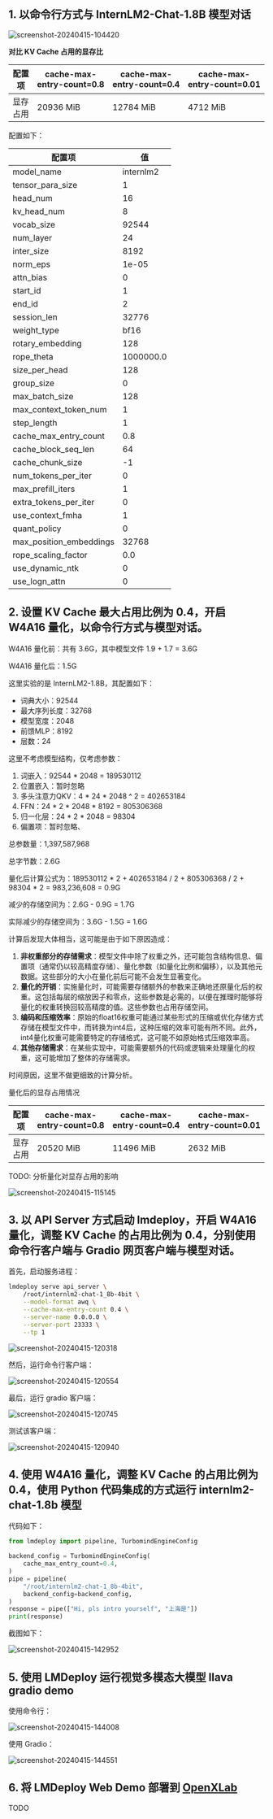 ## 1. 以命令行方式与 InternLM2-Chat-1.8B 模型对话

![screenshot-20240415-104420](imgs/screenshot-20240415-104420.png)

**对比 KV Cache 占用的显存比**

| 配置项   | cache-max-entry-count=0.8 | cache-max-entry-count=0.4 | cache-max-entry-count=0.01 |
| -------- | ------------------------- | ------------------------- | -------------------------- |
| 显存占用 | 20936 MiB                 | 12784 MiB                 | 4712 MiB                   |

配置如下：

| 配置项                  | 值        |
| ----------------------- | --------- |
| model_name              | internlm2 |
| tensor_para_size        | 1         |
| head_num                | 16        |
| kv_head_num             | 8         |
| vocab_size              | 92544     |
| num_layer               | 24        |
| inter_size              | 8192      |
| norm_eps                | 1e-05     |
| attn_bias               | 0         |
| start_id                | 1         |
| end_id                  | 2         |
| session_len             | 32776     |
| weight_type             | bf16      |
| rotary_embedding        | 128       |
| rope_theta              | 1000000.0 |
| size_per_head           | 128       |
| group_size              | 0         |
| max_batch_size          | 128       |
| max_context_token_num   | 1         |
| step_length             | 1         |
| cache_max_entry_count   | 0.8       |
| cache_block_seq_len     | 64        |
| cache_chunk_size        | -1        |
| num_tokens_per_iter     | 0         |
| max_prefill_iters       | 1         |
| extra_tokens_per_iter   | 0         |
| use_context_fmha        | 1         |
| quant_policy            | 0         |
| max_position_embeddings | 32768     |
| rope_scaling_factor     | 0.0       |
| use_dynamic_ntk         | 0         |
| use_logn_attn           | 0         |

## 2. 设置 KV Cache 最大占用比例为 0.4，开启 W4A16 量化，以命令行方式与模型对话。

W4A16 量化前：共有 3.6G，其中模型文件 1.9 + 1.7 = 3.6G

W4A16 量化后：1.5G

这里实验的是 InternLM2-1.8B，其配置如下：

* 词典大小：92544
* 最大序列长度：32768
* 模型宽度：2048
* 前馈MLP：8192
* 层数：24

这里不考虑模型结构，仅考虑参数：

1. 词嵌入：92544 * 2048 = 189530112
2. 位置嵌入：暂时忽略
3. 多头注意力QKV：4 * 24 * 2048 ^ 2 = 402653184
4. FFN：24 * 2 * 2048 * 8192 = 805306368
5. 归一化层：24 * 2 * 2048 = 98304
6. 偏置项：暂时忽略、

总参数量：1,397,587,968

总字节数：2.6G

量化后计算公式为：189530112 * 2 + 402653184 / 2 + 805306368 / 2 + 98304 * 2 = 983,236,608 = 0.9G

减少的存储空间为：2.6G - 0.9G = 1.7G

实际减少的存储空间为：3.6G - 1.5G = 1.6G

计算后发现大体相当，这可能是由于如下原因造成：

1. **非权重部分的存储需求**：模型文件中除了权重之外，还可能包含结构信息、偏置项（通常仍以较高精度存储）、量化参数（如量化比例和偏移），以及其他元数据。这些部分的大小在量化前后可能不会发生显著变化。
2. **量化的开销**：实施量化时，可能需要存储额外的参数来正确地还原量化后的权重。这包括每层的缩放因子和零点，这些参数是必需的，以便在推理时能够将量化的权重转换回较高精度的值。这些参数也占用存储空间。
3. **编码和压缩效率**：原始的float16权重可能通过某些形式的压缩或优化存储方式存储在模型文件中，而转换为int4后，这种压缩的效率可能有所不同。此外，int4量化权重可能需要特定的存储格式，这可能不如原始格式压缩效率高。
4. **其他存储需求**：在某些实现中，可能需要额外的代码或逻辑来处理量化的权重，这可能增加了整体的存储需求。

时间原因，这里不做更细致的计算分析。



量化后的显存占用情况

| 配置项   | cache-max-entry-count=0.8 | cache-max-entry-count=0.4 | cache-max-entry-count=0.01 |
| -------- | ------------------------- | ------------------------- | -------------------------- |
| 显存占用 | 20520 MiB                 | 11496 MiB                 | 2632 MiB                   |

TODO: 分析量化对显存占用的影响

![screenshot-20240415-115145](imgs/screenshot-20240415-115145.png)

## 3. 以 API Server 方式启动 lmdeploy，开启 W4A16 量化，调整 KV Cache 的占用比例为 0.4，分别使用命令行客户端与 Gradio 网页客户端与模型对话。

首先，启动服务进程：

```bash
lmdeploy serve api_server \
    /root/internlm2-chat-1_8b-4bit \
    --model-format awq \
    --cache-max-entry-count 0.4 \
    --server-name 0.0.0.0 \
    --server-port 23333 \
    --tp 1
```

![screenshot-20240415-120318](imgs/screenshot-20240415-120318.png)

然后，运行命令行客户端：

![screenshot-20240415-120554](imgs/screenshot-20240415-120554.png)

最后，运行 gradio 客户端：

![screenshot-20240415-120745](imgs/screenshot-20240415-120745.png)

测试该客户端：

![screenshot-20240415-120940](imgs/screenshot-20240415-120940.png)

## 4. 使用 W4A16 量化，调整 KV Cache 的占用比例为 0.4，使用 Python 代码集成的方式运行 internlm2-chat-1.8b 模型

代码如下：

```python
from lmdeploy import pipeline, TurbomindEngineConfig

backend_config = TurbomindEngineConfig(
    cache_max_entry_count=0.4,
)
pipe = pipeline(
    "/root/internlm2-chat-1_8b-4bit",
    backend_config=backend_config,
)
response = pipe(["Hi, pls intro yourself", "上海是"])
print(response)
```

截图如下：

![screenshot-20240415-142952](imgs/screenshot-20240415-142952.png)

## 5. 使用 LMDeploy 运行视觉多模态大模型 llava gradio demo

使用命令行：

![screenshot-20240415-144008](imgs/screenshot-20240415-144008.png)

使用 Gradio：

![screenshot-20240415-144551](imgs/screenshot-20240415-144551.png)

## 6. 将 LMDeploy Web Demo 部署到 [OpenXLab](https://github.com/InternLM/Tutorial/blob/camp2/tools/openxlab-deploy)

TODO
